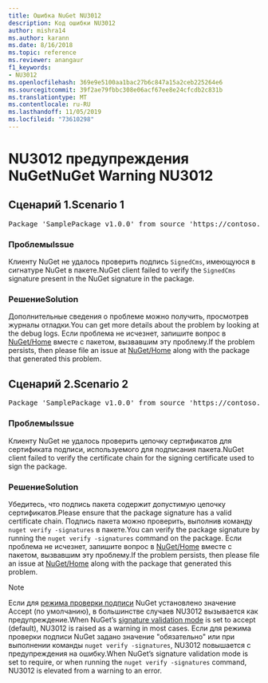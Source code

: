 ```yaml
---
title: Ошибка NuGet NU3012
description: Код ошибки NU3012
author: mishra14
ms.author: karann
ms.date: 8/16/2018
ms.topic: reference
ms.reviewer: anangaur
f1_keywords:
- NU3012
ms.openlocfilehash: 369e9e5100aa1bac27b6c847a15a2ceb225264e6
ms.sourcegitcommit: 39f2ae79fbbc308e06acf67ee8e24cfcdb2c831b
ms.translationtype: MT
ms.contentlocale: ru-RU
ms.lasthandoff: 11/05/2019
ms.locfileid: "73610298"
---
```

# <a name="nuget-warning-nu3012"></a><span data-ttu-id="d8e42-103">NU3012 предупреждения NuGet</span><span class="sxs-lookup"><span data-stu-id="d8e42-103">NuGet Warning NU3012</span></span>

## <a name="scenario-1"></a><span data-ttu-id="d8e42-104">Сценарий 1.</span><span class="sxs-lookup"><span data-stu-id="d8e42-104">Scenario 1</span></span>

<pre>Package 'SamplePackage v1.0.0' from source 'https://contoso.com/index.json': The primary signature validation failed.</pre>

### <a name="issue"></a><span data-ttu-id="d8e42-105">Проблемы</span><span class="sxs-lookup"><span data-stu-id="d8e42-105">Issue</span></span>

<span data-ttu-id="d8e42-106">Клиенту NuGet не удалось проверить подпись `SignedCms`, имеющуюся в сигнатуре NuGet в пакете.</span><span class="sxs-lookup"><span data-stu-id="d8e42-106">NuGet client failed to verify the `SignedCms` signature present in the NuGet signature in the package.</span></span>


### <a name="solution"></a><span data-ttu-id="d8e42-107">Решение</span><span class="sxs-lookup"><span data-stu-id="d8e42-107">Solution</span></span>

<span data-ttu-id="d8e42-108">Дополнительные сведения о проблеме можно получить, просмотрев журналы отладки.</span><span class="sxs-lookup"><span data-stu-id="d8e42-108">You can get more details about the problem by looking at the debug logs.</span></span> <span data-ttu-id="d8e42-109">Если проблема не исчезнет, запишите вопрос в [NuGet/Home](https://github.com/NuGet/Home/issues) вместе с пакетом, вызвавшим эту проблему.</span><span class="sxs-lookup"><span data-stu-id="d8e42-109">If the problem persists, then please file an issue at [NuGet/Home](https://github.com/NuGet/Home/issues) along with the package that generated this problem.</span></span>



## <a name="scenario-2"></a><span data-ttu-id="d8e42-110">Сценарий 2.</span><span class="sxs-lookup"><span data-stu-id="d8e42-110">Scenario 2</span></span>

<pre>Package 'SamplePackage v1.0.0' from source 'https://contoso.com/index.json': The primary signature found a chain building issue:  A certificate chain processed, but terminated in a root certificate which is not trusted by the trust provider.</pre>

### <a name="issue"></a><span data-ttu-id="d8e42-111">Проблемы</span><span class="sxs-lookup"><span data-stu-id="d8e42-111">Issue</span></span>

<span data-ttu-id="d8e42-112">Клиенту NuGet не удалось проверить цепочку сертификатов для сертификата подписи, используемого для подписания пакета.</span><span class="sxs-lookup"><span data-stu-id="d8e42-112">NuGet client failed to verify the certificate chain for the signing certificate used to sign the package.</span></span>


### <a name="solution"></a><span data-ttu-id="d8e42-113">Решение</span><span class="sxs-lookup"><span data-stu-id="d8e42-113">Solution</span></span>

<span data-ttu-id="d8e42-114">Убедитесь, что подпись пакета содержит допустимую цепочку сертификатов.</span><span class="sxs-lookup"><span data-stu-id="d8e42-114">Please ensure that the package signature has a valid certificate chain.</span></span> <span data-ttu-id="d8e42-115">Подпись пакета можно проверить, выполнив команду `nuget verify -signatures` в пакете.</span><span class="sxs-lookup"><span data-stu-id="d8e42-115">You can verify the package signature by running the `nuget verify -signatures` command on the package.</span></span> <span data-ttu-id="d8e42-116">Если проблема не исчезнет, запишите вопрос в [NuGet/Home](https://github.com/NuGet/Home/issues) вместе с пакетом, вызвавшим эту проблему.</span><span class="sxs-lookup"><span data-stu-id="d8e42-116">If the problem persists, then please file an issue at [NuGet/Home](https://github.com/NuGet/Home/issues) along with the package that generated this problem.</span></span>


> [!Note]
> <span data-ttu-id="d8e42-117">Если для [режима проверки подписи](https://docs.microsoft.com/nuget/consume-packages/installing-signed-packages#configure-package-signature-requirements) NuGet установлено значение Accept (по умолчанию), в большинстве случаев NU3012 вызывается как предупреждение.</span><span class="sxs-lookup"><span data-stu-id="d8e42-117">When NuGet’s [signature validation mode](https://docs.microsoft.com/nuget/consume-packages/installing-signed-packages#configure-package-signature-requirements) is set to accept (default), NU3012 is raised as a warning in most cases.</span></span> <span data-ttu-id="d8e42-118">Если для режима проверки подписи NuGet задано значение "обязательно" или при выполнении команды `nuget verify -signatures`, NU3012 повышается с предупреждения на ошибку.</span><span class="sxs-lookup"><span data-stu-id="d8e42-118">When NuGet’s signature validation mode is set to require, or when running the `nuget verify -signatures` command, NU3012 is elevated from a warning to an error.</span></span> 

